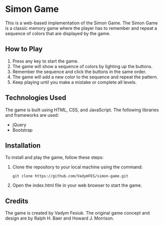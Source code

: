 # Simon Game

This is a web-based implementation of the Simon Game. The Simon Game is a classic memory game where the player has to remember and repeat a sequence of colors that are displayed by the game.

## How to Play

1. Press any key to start the game.
2. The game will show a sequence of colors by lighting up the buttons.
3. Remember the sequence and click the buttons in the same order.
4. The game will add a new color to the sequence and repeat the pattern.
5. Keep playing until you make a mistake or complete all levels.

## Technologies Used

The game is built using HTML, CSS, and JavaScript. 
The following libraries and frameworks are used:

* jQuery
* Bootstrap

## Installation
To install and play the game, follow these steps:

1. Clone the repository to your local machine using the command:

	``` git clone https://github.com/VadymFES/simon-game.git ```

2. Open the index.html file in your web browser to start the game.

## Credits
The game is created by Vadym Fesiuk. The original game concept and design are by Ralph H. Baer and Howard J. Morrison.
